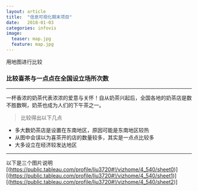 ```yaml
---
layout: article
title:  "信息可视化期末项目"
date:   2018-01-03
categories: infovis
image:
  teaser: map.jpg
  feature: map.jpg
---
```

用地图进行比较

### 比较喜茶与一点点在全国设立场所次数
---
一杯香浓的奶茶代表浓浓的爱意与关怀！自从奶茶兴起后，全国各地的奶茶店是数不胜数啊，奶茶也成为人们的下午茶之一。
> 比较得出以下几点
* 多大数奶茶店是设置在东南地区，原因可能是东南地区较热
* 从图中会误以为喜茶开的店的数量较多，其实是一点点比较多
* 大多设立在经济较发达地区
---
以下是三个图片说明
[(https://public.tableau.com/profile/liu3720#!/vizhome/4_540/sheet0)]
[(https://public.tableau.com/profile/liu3720#!/vizhome/4_540/sheet1)]
[(https://public.tableau.com/profile/liu3720#!/vizhome/4_540/sheet2)]
